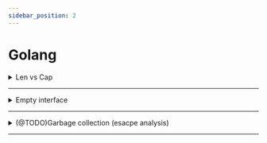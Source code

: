 ```yaml
---
sidebar_position: 2
---
```


# Golang
<details>
  <summary>Len vs Cap</summary>

In Go, `len` and `cap` are built-in functions used to work with slices and arrays. 

`len` is short for "length" and is used to determine the number of elements in a slice or the size of an array. It returns an integer value representing the number of elements currently present in the slice or array.

Example usage:
```go
numbers := []int{1, 2, 3, 4, 5}
fmt.Println(len(numbers)) // Output: 5

names := [3]string{"Alice", "Bob", "Charlie"}
fmt.Println(len(names)) // Output: 3
```

On the other hand, `cap` is short for "capacity" and is used specifically with slices. It returns the maximum number of elements that the slice can hold before it needs to be resized. The capacity is determined by the underlying array that the slice is referencing.

Example usage:
```go
numbers := make([]int, 5, 10)
fmt.Println(cap(numbers)) // Output: 10

names := []string{"Alice", "Bob", "Charlie"}
fmt.Println(cap(names)) // Output: 3 (same as len, as it's the initial capacity)
```

Note that for arrays, the `cap` function is not applicable as the capacity is fixed and determined by the array's length.

It's important to understand the difference between `len` and `cap` because when you append elements to a slice and its length exceeds its capacity, the underlying array will need to be resized, which can incur a performance cost.
</details>

--- 

<details>
  <summary>Empty interface</summary>

In Go, an empty interface is represented by the `interface{}` type. It is a special interface type that doesn't specify any methods. This means that any value in Go can be assigned to an empty interface.

The empty interface is used when you want to work with values of unknown type or when you need to store values of different types in a single container. Since every type in Go implements at least zero methods, an empty interface can hold values of any type.

Here's an example to illustrate the usage of an empty interface:

```go
func printValue(v interface{}) {
    fmt.Println("Value:", v)
}

func main() {
    printValue(42)          // Value: 42
    printValue("Hello")     // Value: Hello
    printValue(3.14)        // Value: 3.14
    printValue([]int{1, 2}) // Value: [1 2]
}
```

In the example above, the `printValue` function takes an empty interface parameter `v`. This means it can accept values of any type. Inside the function, the value is printed without knowing its specific type.

However, when working with an empty interface, keep in mind that you lose type safety. You won't be able to use the value in a type-specific manner unless you perform type assertions or type switches to determine the underlying type.
</details>

---

<details>
  <summary> (@TODO)Garbage collection (esacpe analysis)</summary>
  
</details>

---



